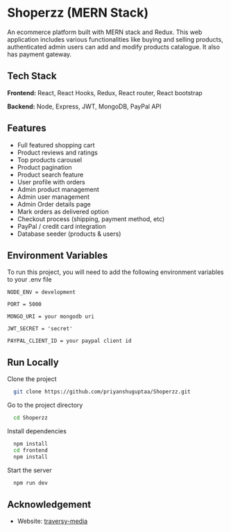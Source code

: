 
# Shoperzz (MERN Stack)

An ecommerce platform built with MERN stack and Redux. This web application includes various functionalities like buying and selling products, authenticated admin users can add and modify products catalogue. It also has payment gateway.


## Tech Stack

**Frontend:** React, React Hooks, Redux, React router, React bootstrap

**Backend:** Node, Express, JWT, MongoDB, PayPal API

  
## Features

- Full featured shopping cart
- Product reviews and ratings
- Top products carousel
- Product pagination
- Product search feature
- User profile with orders
- Admin product management
- Admin user management
- Admin Order details page
- Mark orders as delivered option
- Checkout process (shipping, payment method, etc)
- PayPal / credit card integration
- Database seeder (products & users)

  
## Environment Variables

To run this project, you will need to add the following environment variables to your .env file

`NODE_ENV = development`

`PORT = 5000`

`MONGO_URI = your mongodb uri`

`JWT_SECRET = 'secret'`

`PAYPAL_CLIENT_ID = your paypal client id`

  
## Run Locally

Clone the project

```bash
  git clone https://github.com/priyanshuguptaa/Shoperzz.git
```

Go to the project directory

```bash
  cd Shoperzz
```

Install dependencies

```bash
  npm install
  cd frontend
  npm install
```

Start the server

```bash
  npm run dev
```

  
## Acknowledgement

- Website: [traversy-media](https://traversymedia.com/)

  
